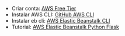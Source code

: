 - Criar conta: [AWS Free Tier](https://aws.amazon.com/pt/free/?trk=c9dcfe7b-33fc-4345-b0c3-77b810bbd58c&sc_channel=ps&all-free-tier.sort-by=item.additionalFields.SortRank&all-free-tier.sort-order=asc&awsf.Free%20Tier%20Types=*all&awsf.Free%20Tier%20Categories=*all)
- Instalar AWS CLI: [GitHub AWS CLI](https://github.com/aws/aws-cli)
- Instalar eb cli: [AWS Elastic Beanstalk CLI](https://docs.aws.amazon.com/pt_br/elasticbeanstalk/latest/dg/eb-cli3-install.html#eb-cli3-install.scripts)
- Tutorial: [AWS Elastic Beanstalk Python Flask](https://docs.aws.amazon.com/elasticbeanstalk/latest/dg/create-deploy-python-flask.html)